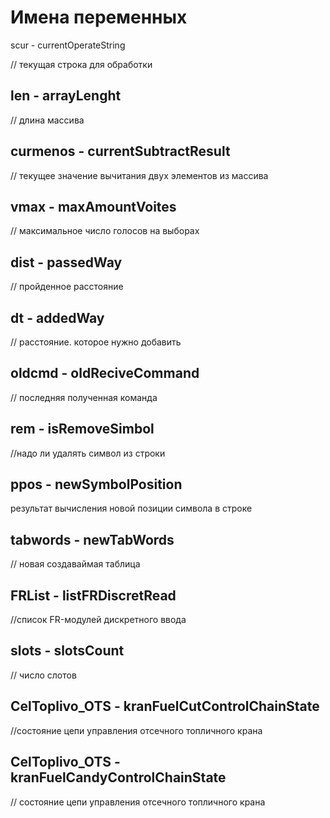 # Имена переменных

 scur  - currentOperateString
 
// текущая строка для обработки

## len  - arrayLenght 
// длина массива

## curmenos  - currentSubtractResult 
// текущее значение вычитания двух элементов из массива 
 
## vmax  - maxAmountVoites 
// максимальное число голосов на выборах

 ## dist  - passedWay 
// пройденное расстояние 

## dt  - addedWay 
// расстояние. которое нужно добавить

## oldcmd - oldReciveCommand
// последняя полученная команда

## rem - isRemoveSimbol
//надо ли удалять символ из строки

## ppos  - newSymbolPosition
результат вычисления новой позиции символа в строке

## tabwords  - newTabWords
// новая создаваймая таблица

## FRList - listFRDiscretRead
//список FR-модулей дискретного ввода

## slots - slotsCount
// число слотов 

## CelToplivo_OTS - kranFuelСutControlChainState
//состояние цепи управления отсечного топличного крана

## CelToplivo_OTS - kranFuelCandyControlChainState
// состояние цепи управления отсечного топличного крана




